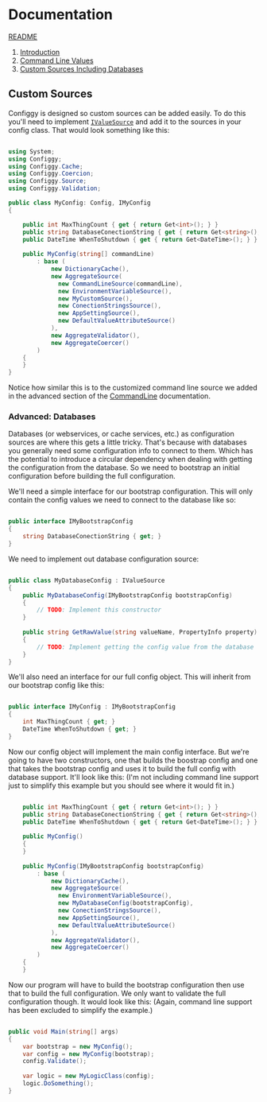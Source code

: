 # Documentation

[README](../README.md)

1. [Introduction](Introduction.md)
2. [Command Line Values](CommandLine.md)
3. [Custom Sources Including Databases](CustomSources.md)

## Custom Sources

Configgy is designed so custom sources can be added easily. To do this you'll need to implement [`IValueSource`](../Configgy/Source/IValueSource.cs) and add it to the sources in your config class. That would look something like this:

```csharp

using System;
using Configgy;
using Configgy.Cache;
using Configgy.Coercion;
using Configgy.Source;
using Configgy.Validation;

public class MyConfig: Config, IMyConfig
{

    public int MaxThingCount { get { return Get<int>(); } }        
    public string DatabaseConectionString { get { return Get<string>(); } }        
    public DateTime WhenToShutdown { get { return Get<DateTime>(); } }
    
    public MyConfig(string[] commandLine)
        : base (
            new DictionaryCache(),
            new AggregateSource(
              new CommandLineSource(commandLine),
              new EnvironmentVariableSource(),
              new MyCustomSource(),
              new ConectionStringsSource(),
              new AppSettingSource(),
              new DefaultValueAttributeSource()
            ),
            new AggregateValidator(),
            new AggregateCoercer()
        )
    {
    }
}

```

Notice how similar this is to the customized command line source we added in the advanced section of the [CommandLine](CommandLine.md) documentation.

### Advanced: Databases

Databases (or webservices, or cache services, etc.) as configuration sources are where this gets a little tricky. That's because with databases you generally need some configuration info to connect to them. Which has the potential to introduce a circular dependency when dealing with getting the configuration from the database. So we need to bootstrap an initial configuration before building the full configuration.

We'll need a simple interface for our bootstrap configuration. This will only contain the config values we need to connect to the database like so:

```csharp

public interface IMyBootstrapConfig
{
    string DatabaseConectionString { get; }
}


```
We need to implement out database configuration source:

```csharp

public class MyDatabaseConfig : IValueSource
{
    public MyDatabaseConfig(IMyBootstrapConfig bootstrapConfig)
    {
        // TODO: Implement this constructor
    }
    
    public string GetRawValue(string valueName, PropertyInfo property)
    {
        // TODO: Implement getting the config value from the database
    }
}


```


We'll also need an interface for our full config object. This will inherit from our bootstrap config like this:

```csharp

public interface IMyConfig : IMyBootstrapConfig
{
    int MaxThingCount { get; }       
    DateTime WhenToShutdown { get; }
}


```

Now our config object will implement the main config interface. But we're going to have two constructors, one that builds the boostrap config and one that takes the bootstrap config and uses it to build the full config with database support. It'll look like this: (I'm not including command line support just to simplify this example but you should see where it would fit in.)

```csharp

    public int MaxThingCount { get { return Get<int>(); } }        
    public string DatabaseConectionString { get { return Get<string>(); } }        
    public DateTime WhenToShutdown { get { return Get<DateTime>(); } }
    
    public MyConfig()
    {
    }
    
    public MyConfig(IMyBootstrapConfig bootstrapConfig)
        : base (
            new DictionaryCache(),
            new AggregateSource(
              new EnvironmentVariableSource(),
              new MyDatabaseConfig(bootstrapConfig),
              new ConectionStringsSource(),
              new AppSettingSource(),
              new DefaultValueAttributeSource()
            ),
            new AggregateValidator(),
            new AggregateCoercer()
        )
    {
    }

```

Now our program will have to build the bootstrap configuration then use that to build the full configuration. We only want to validate the full configuration though. It would look like this: (Again, command line support has been excluded to simplify the example.)


```csharp

public void Main(string[] args)
{
    var bootstrap = new MyConfig();
    var config = new MyConfig(bootstrap);
    config.Validate();
    
    var logic = new MyLogicClass(config);
    logic.DoSomething();
}

```